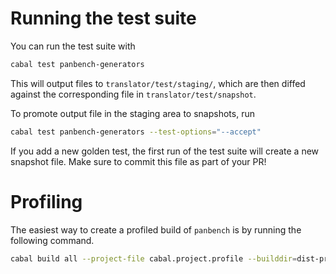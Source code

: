 # Running the test suite

You can run the test suite with

```sh
cabal test panbench-generators
```

This will output files to `translator/test/staging/`, which are then
diffed against the corresponding file in `translator/test/snapshot`.

To promote output file in the staging area to snapshots, run

```sh
cabal test panbench-generators --test-options="--accept"
```

If you add a new golden test, the first run of the test suite
will create a new snapshot file. Make sure to commit this 
file as part of your PR!

# Profiling

The easiest way to create a profiled build of `panbench` is by running the following command.

```sh
cabal build all --project-file cabal.project.profile --builddir=dist-prof
```
